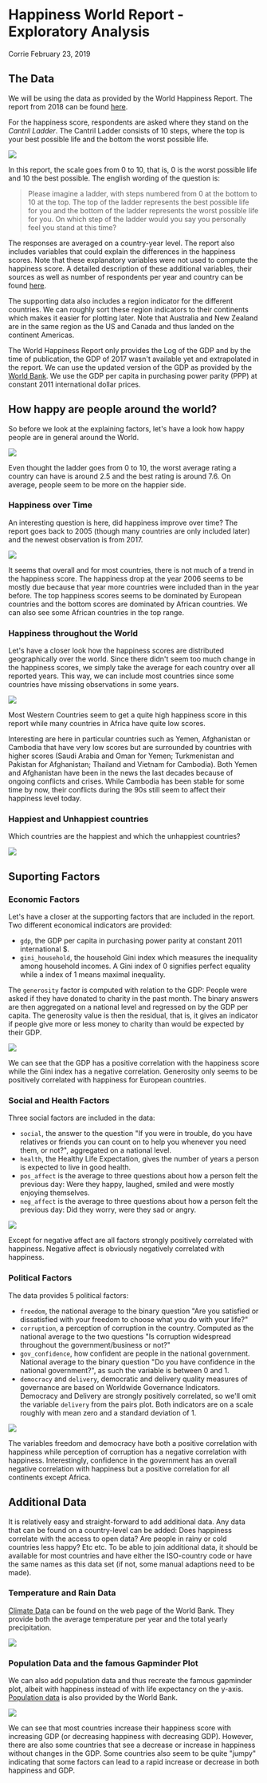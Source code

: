 Happiness World Report - Exploratory Analysis
================
Corrie
February 23, 2019

The Data
--------

We will be using the data as provided by the World Happiness Report. The report from 2018 can be found [here](https://s3.amazonaws.com/happiness-report/2018/CH2-WHR-lr.pdf).

For the happiness score, respondents are asked where they stand on the *Cantril Ladder*. The Cantril Ladder consists of 10 steps, where the top is your best possible life and the bottom the worst possible life.

![](img/cantril_ladder.png)

In this report, the scale goes from 0 to 10, that is, 0 is the worst possible life and 10 the best possible. The english wording of the question is:

> Please imagine a ladder, with steps numbered from 0 at the bottom to 10 at the top. The top of the ladder represents the best possible life for you and the bottom of the ladder represents the worst possible life for you. On which step of the ladder would you say you personally feel you stand at this time?

The responses are averaged on a country-year level. The report also includes variables that could explain the differences in the happiness scores. Note that these explanatory variables were not used to compute the happiness score. A detailed description of these additional variables, their sources as well as number of respondents per year and country can be found [here](https://s3.amazonaws.com/happiness-report/2018/Appendix1ofChapter2.pdf).

The supporting data also includes a region indicator for the different countries. We can roughly sort these region indicators to their continents which makes it easier for plotting later. Note that Australia and New Zealand are in the same region as the US and Canada and thus landed on the continent Americas.

The World Happiness Report only provides the Log of the GDP and by the time of publication, the GDP of 2017 wasn't available yet and extrapolated in the report. We can use the updated version of the GDP as provided by the [World Bank](https://data.worldbank.org/indicator/NY.GDP.PCAP.PP.KD). We use the GDP per capita in purchasing power parity (PPP) at constant 2011 international dollar prices.

How happy are people around the world?
--------------------------------------

So before we look at the explaining factors, let's have a look how happy people are in general around the World.

![](EDA_files/figure-markdown_github/happy-plot-1.png)

Even thought the ladder goes from 0 to 10, the worst average rating a country can have is around 2.5 and the best rating is around 7.6. On average, people seem to be more on the happier side.

### Happiness over Time

An interesting question is here, did happiness improve over time? The report goes back to 2005 (though many countries are only included later) and the newest observation is from 2017.

![](EDA_files/figure-markdown_github/time-plot-1.png)

It seems that overall and for most countries, there is not much of a trend in the happiness score. The happiness drop at the year 2006 seems to be mostly due because that year more countries were included than in the year before. The top happiness scores seems to be dominated by European countries and the bottom scores are dominated by African countries. We can also see some African countries in the top range.

### Happiness throughout the World

Let's have a closer look how the happiness scores are distributed geographically over the world. Since there didn't seem too much change in the happiness scores, we simply take the average for each country over all reported years. This way, we can include most countries since some countries have missing observations in some years.

![](EDA_files/figure-markdown_github/world-plot-1.png)

Most Western Countries seem to get a quite high happiness score in this report while many countries in Africa have quite low scores.

Interesting are here in particular countries such as Yemen, Afghanistan or Cambodia that have very low scores but are surrounded by countries with higher scores (Saudi Arabia and Oman for Yemen; Turkmenistan and Pakistan for Afghanistan; Thailand and Vietnam for Cambodia). Both Yemen and Afghanistan have been in the news the last decades because of ongoing conflicts and crises. While Cambodia has been stable for some time by now, their conflicts during the 90s still seem to affect their happiness level today.

### Happiest and Unhappiest countries

Which countries are the happiest and which the unhappiest countries?

![](EDA_files/figure-markdown_github/happiest-unhappiest-1.png)

Suporting Factors
-----------------

### Economic Factors

Let's have a closer at the supporting factors that are included in the report. Two different economical indicators are provided:

-   `gdp`, the GDP per capita in purchasing power parity at constant 2011 international $.
-   `gini_household`, the household Gini index which measures the inequality among household incomes. A Gini index of 0 signifies perfect equality while a index of 1 means maximal inequality.

The `generosity` factor is computed with relation to the GDP: People were asked if they have donated to charity in the past month. The binary answers are then aggregated on a national level and regressed on by the GDP per capita. The generosity value is then the residual, that is, it gives an indicator if people give more or less money to charity than would be expected by their GDP.

![](EDA_files/figure-markdown_github/economical-plot-1.png)

We can see that the GDP has a positive correlation with the happiness score while the Gini index has a negative correlation. Generosity only seems to be positively correlated with happiness for European countries.

### Social and Health Factors

Three social factors are included in the data:

-   `social`, the answer to the question "If you were in trouble, do you have relatives or friends you can count on to help you whenever you need them, or not?", aggregated on a national level.
-   `health`, the Healthy Life Expectation, gives the number of years a person is expected to live in good health.
-   `pos_affect` is the average to three questions about how a person felt the previous day: Were they happy, laughed, smiled and were mostly enjoying themselves.
-   `neg_affect` is the average to three questions about how a person felt the previous day: Did they worry, were they sad or angry.

![](EDA_files/figure-markdown_github/social-plot-1.png)

Except for negative affect are all factors strongly positively correlated with happiness. Negative affect is obviously negatively correlated with happiness.

### Political Factors

The data provides 5 political factors:

-   `freedom`, the national average to the binary question "Are you satisfied or dissatisfied with your freedom to choose what you do with your life?"
-   `corruption`, a perception of corruption in the country. Computed as the national average to the two questions "Is corruption widespread throughout the government/business or not?"
-   `gov_confidence`, how confident are people in the national government. National average to the binary question "Do you have confidence in the national government?", as such the variable is between 0 and 1.
-   `democracy` and `delivery`, democratic and delivery quality measures of governance are based on Worldwide Governance Indicators. Democracy and Delivery are strongly positively correlated, so we'll omit the variable `delivery` from the pairs plot. Both indicators are on a scale roughly with mean zero and a standard deviation of 1.

![](EDA_files/figure-markdown_github/political-plot-1.png)

The variables freedom and democracy have both a positive correlation with happiness while perception of corruption has a negative correlation with happiness. Interestingly, confidence in the government has an overall negative correlation with happiness but a positive correlation for all continents except Africa.

Additional Data
---------------

It is relatively easy and straight-forward to add additional data. Any data that can be found on a country-level can be added: Does happiness correlate with the access to open data? Are people in rainy or cold countries less happy? Etc etc. To be able to join additional data, it should be available for most countries and have either the ISO-country code or have the same names as this data set (if not, some manual adaptions need to be made).

### Temperature and Rain Data

[Climate Data](https://datacatalog.worldbank.org/dataset/climate-change-knowledge-portal-historical-data) can be found on the web page of the World Bank. They provide both the average temperature per year and the total yearly precipitation.

![](EDA_files/figure-markdown_github/temp-rain-plot-1.png)

### Population Data and the famous Gapminder Plot

We can also add population data and thus recreate the famous gapminder plot, albeit with happiness instead of with life expectancy on the y-axis. [Population data](https://data.worldbank.org/indicator/sp.pop.totl) is also provided by the World Bank.

![](EDA_files/figure-markdown_github/unnamed-chunk-6-1.gif)

We can see that most countries increase their happiness score with increasing GDP (or decreasing happiness with decreasing GDP). However, there are also some countries that see a decrease or increase in happiness without changes in the GDP. Some countries also seem to be quite "jumpy" indicating that some factors can lead to a rapid increase or decrease in both happiness and GDP.
